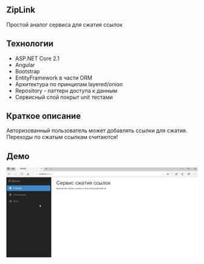 ## ZipLink

Простой аналог сервиса для сжатия ссылок

## Технологии  

- ASP.NET Core 2.1
- Angular  
- Bootstrap  
- EntityFramework в части ORM
- Архитектура по принципам layered/onion
- Repository - паттерн доступа к данным
- Сервисный слой покрыт unit тестами

## Краткое описание  

Авторизованный пользователь может добавлять ссылки для сжатия.  
Переходы по сжатым ссылкам считаются! 

## Демо  

![](demo.gif)
